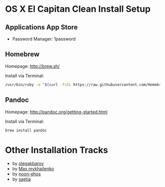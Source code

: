 # OS X El Capitan Clean Install Setup

## Applications App Store
* Password Manager: 1password

## Homebrew
Homepage: http://brew.sh/

Install via Terminal:
```sh
/usr/bin/ruby -e "$(curl -fsSL https://raw.githubusercontent.com/Homebrew/install/master/install)"
```

## Pandoc
Homepage: http://pandoc.org/getting-started.html

Install via Terminal:
```sh
brew install pandoc
```
# Other Installation Tracks
* by [olegakbarov](https://gist.github.com/olegakbarov/b1061f82e8aa5078d769#other-installation-tracks)
* by [Max mykhailenko](https://gist.github.com/max-mykhailenko/6548a102c0e955e3df8b)
* by [noon-ehos](https://gist.github.com/noon-ehos/d1b933601f3225a650da)
* by [saetia](https://gist.github.com/saetia/1623487/88bb6766048133d2a68403d02531ce62c46ad404)
